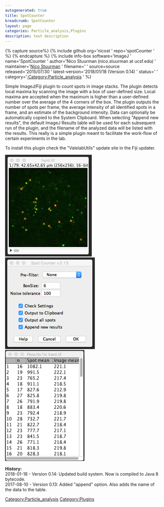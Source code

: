 ```yaml
---
autogenerated: true
title: SpotCounter
breadcrumb: SpotCounter
layout: page
categories: Particle_analysis,Plugins
description: test description
---
```



{% capture source%}
{% include github org='nicost ' repo='spotCounter ' %}
{% endcapture %}
{% include info-box software='ImageJ ' name='SpotCounter ' author='Nico Stuurman (nico.stuurman at ucsf.edu) ' maintainer='[Nico Stuurman](Nico_Stuurman "wikilink") ' filename=' ' source=source released='2015/07/30 ' latest-version='2018/01/18 (Version 0.14) ' status=' ' category='[:Category:Particle\_analysis](_Category_Particle_analysis "wikilink") ' %}

Simple ImageJ/Fiji plugin to count spots in image stacks. The plugin detects local maxima by scanning the image with a box of user-defined size. Local maxima are accepted when the maximum is higher than a user-defined number over the average of the 4 corners of the box. The plugin outputs the number of spots per frame, the average intensity of all identified spots in a frame, and an estimate of the background intensity. Data can optionally be automatically copied to the System Clipboard. When selecting "Append new results", the default ImageJ Results table will be used for each subsequent run of the plugin, and the filename of the analyzed data will be listed with the results. This really is a simple plugin meant to facilitate the work-flow of certain experiments in the lab.

To install this plugin check the "ValelabUtils" update site in the Fiji updater.

![SpotCounter.jpg](/images/pages/SpotCounter.jpg "SpotCounter.jpg") ![spotCounterV013.png](/images/pages/SpotCounterV013.png "spotCounterV013.png") ![SpotCounterResults.gif](/images/pages/SpotCounterResults.gif "SpotCounterResults.gif")

<b>History:</b>  
2018-01-18 - Version 0.14: Updated build system. Now is compiled to Java 8 bytecode.  
2017-08-10 - Version 0.13: Added "append" option. Also adds the name of the data to the table.  

[Category:Particle\_analysis](Category_Particle_analysis "wikilink") [Category:Plugins](Category_Plugins "wikilink")
